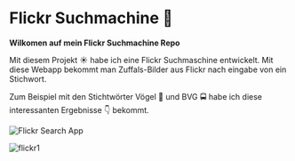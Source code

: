 # Flickr Suchmachine 👋

**Wilkomen auf mein Flickr Suchmachine Repo**

Mit diesem Projekt ☀ habe ich eine Flickr Suchmaschine entwickelt. Mit diese Webapp bekommt man Zuffals-Bilder aus Flickr nach eingabe von ein Stichwort.

Zum Beispiel mit den Stichtwörter Vögel 🦅 und BVG 🚍 habe ich diese interessanten Ergebnisse 👇 bekommt.

![Flickr Search App](https://user-images.githubusercontent.com/71266593/94100105-0212ee80-fe2d-11ea-9480-0184523df310.PNG)



![flickr1](https://user-images.githubusercontent.com/71266593/94100145-1c4ccc80-fe2d-11ea-85ed-05d17297f02b.PNG)


